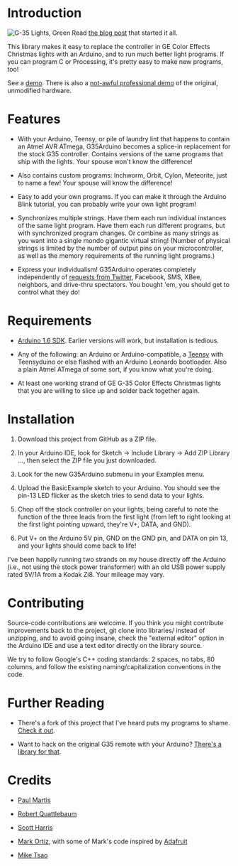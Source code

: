 Introduction
============

![G-35 Lights, Green](/images/green_lights.jpg?raw=true "G-35 Lights") Read
[the blog post](http://www.deepdarc.com/2010/11/27/hacking-christmas-lights/)
that started it all.

This library makes it easy to replace the controller in GE Color Effects
Christmas lights with an Arduino, and to run much better light programs. If you
can program C or Processing, it's pretty easy to make new programs, too!

See a [demo](http://www.youtube.com/watch?v=QyKt7tHV-EM). There is also a
[not-awful professional demo](http://www.geholidaylighting.com/holiday-lighting/led/color-effects)
of the original, unmodified hardware.

Features
========

- With your Arduino, Teensy, or pile of laundry lint that happens to contain an
  Atmel AVR ATmega, G35Arduino becomes a splice-in replacement for the stock G35
  controller. Contains versions of the same programs that ship with the lights.
  Your spouse won't know the difference!

- Also contains custom programs: Inchworm, Orbit, Cylon, Meteorite, just to name
  a few! Your spouse will know the difference!

- Easy to add your own programs. If you can make it through the Arduino Blink
  tutorial, you can probably write your own light program!

- Synchronizes multiple strings. Have them each run individual instances of the
  same light program. Have them each run different programs, but with
  synchronized program changes. Or combine as many strings as you want into a
  single mondo gigantic virtual string! (Number of physical strings is limited
  by the number of output pins on your microcontroller, as well as the memory
  requirements of the running light programs.)

- Express your individualism! G35Arduino operates completely independently of
  [requests from Twitter](http://www.cheerlights.com/), Facebook, SMS, XBee,
  neighbors, and drive-thru spectators. You bought 'em, you should get to
  control what they do!

Requirements
============

- [Arduino 1.6 SDK](http://arduino.cc/en/Main/Software). Earlier versions will
  work, but installation is tedious.

- Any of the following: an Arduino or Arduino-compatible, a
  [Teensy](http://www.pjrc.com/) with Teensyduino or else flashed with an
  Arduino Leonardo bootloader. Also a plain Atmel ATmega of some sort, if you
  know what you're doing.

- At least one working strand of GE G-35 Color Effects Christmas lights that you
  are willing to slice up and solder back together again.

Installation
============

1. Download this project from GitHub as a ZIP file.

1. In your Arduino IDE, look for Sketch &rarr; Include Library &rarr; Add ZIP
   Library &hellip;, then select the ZIP file you just downloaded.

1. Look for the new G35Arduino submenu in your Examples menu.

1. Upload the BasicExample sketch to your Arduino. You should see the pin-13 LED
   flicker as the sketch tries to send data to your lights.

1. Chop off the stock controller on your lights, being careful to note the
   function of the three leads from the first light (from left to right looking
   at the first light pointing upward, they're V+, DATA, and GND).

1.  Put V+ on the Arduino 5V pin, GND on the GND pin, and DATA on pin 13, and
    your lights should come back to life!

I've been happily running two strands on my house directly off the Arduino
(i.e., not using the stock power transformer) with an old USB power supply rated
5V/1A from a Kodak Zi8. Your mileage may vary.

Contributing
============

Source-code contributions are welcome. If you think you might contribute
improvements back to the project, git clone into libraries/ instead of
unzipping, and to avoid going insane, check the "external editor" option in the
Arduino IDE and use a text editor directly on the library source.

We try to follow Google's C++ coding standards: 2 spaces, no tabs, 80 columns,
and follow the existing naming/capitalization conventions in the code.

Further Reading
===

- There's a fork of this project that I've heard puts my programs to shame.
  [Check it out](https://github.com/MarkEMarkEMark/G35-MEO-Programs).

- Want to hack on the original G35 remote with your Arduino?
  [There's a library for that](https://lukecyca.com/2013/g35-rf-remote.html).

Credits
=======

- [Paul Martis](http://www.digitalmisery.com)

- [Robert Quattlebaum](http://www.deepdarc.com/2010/11/27/hacking-christmas-lights)

- [Scott Harris](http://scottrharris.blogspot.com/2010/12/controlling-ge-color-effects-lights.html)

- [Mark Ortiz](https://github.com/MarkEMarkEMark), with some of Mark's code
  inspired by [Adafruit](http://adafruit.com/)

- [Mike Tsao](http://github.com/sowbug)
